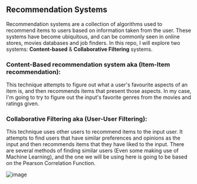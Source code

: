 ## Recommendation Systems

Recommendation systems are a collection of algorithms used to recommend items to users based on information taken from the user. These systems have become ubiquitous, and can be commonly seen in online stores, movies databases and job finders. In this repo, I will explore two systems: **Content-based** & **Collaborative Filtering** systems.

### Content-Based recommendation system aka (Item-Item recommendation):
This technique attempts to figure out what a user's favourite aspects of an item is, and then recommends items that present those aspects. In my case, I'm going to try to figure out the input's favorite genres from the movies and ratings given.

### Collaborative Filtering aka (User-User Filtering):
This technique uses other users to recommend items to the input user. It attempts to find users that have similar preferences and opinions as the input and then recommends items that they have liked to the input. There are several methods of finding similar users (Even some making use of Machine Learning), and the one we will be using here is going to be based on the Pearson Correlation Function.

![image](images/Collaborative-Filtering.jpg)
